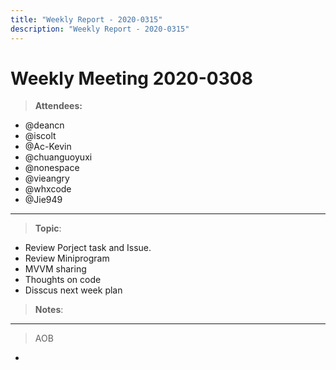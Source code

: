```yaml
---
title: "Weekly Report - 2020-0315"
description: "Weekly Report - 2020-0315"
---
```


# Weekly Meeting 2020-0308

> **Attendees:**

- @deancn
- @iscolt
- @Ac-Kevin
- @chuanguoyuxi
- @nonespace
- @vieangry
- @whxcode
- @Jie949

-----------------
> **Topic**:

- Review Porject task and Issue.
- Review Miniprogram
- MVVM sharing
- Thoughts on code
- Disscus next week plan

> **Notes**:

-----------------
> AOB

-
